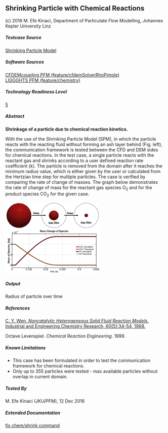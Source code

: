 ## Shrinking Particle with Chemical Reactions

(c) 2016 M. Efe Kinaci, Department of Particulate Flow Modelling, Johannes Kepler University Linz

##### Testcase Source

[Shrinking Particle Model](https://github.com/ParticulateFlow/CFDEMcoupling/tree/feature/cfdemSolverRhoPimple/tutorials/cfdemSolverRhoPimpleChem/Shrinking_particle_model)

##### Software Sources

[CFDEMcoupling PFM (feature/cfdemSolverRhoPimple)](https://github.com/ParticulateFlow/CFDEMcoupling/tree/feature/cfdemSolverRhoPimple)  
[LIGGGHTS PFM (feature/chemistry)](https://github.com/ParticulateFlow/LIGGGHTS/tree/feature/chemistry/src)

##### Technology Readiness Level

[5](https://en.wikipedia.org/wiki/Technology_readiness_level)

##### Abstract

**Shrinkage of a particle due to chemical reaction kinetics.**

With the use of the Shrinking Particle Model (SPM), in which the particle reacts with the reacting fluid without forming an ash layer behind (Fig. left), the communication framework is tested between the CFD and DEM sides for chemical reactions. In the test case, a single particle reacts with the reactant gas and shrinks according to a user defined reaction rate coefficient (k). The particle is removed from the domain after it reaches the minimum radius value, which is either given by the user or calculated from the Hertzian time step for multiple particles. The case is verified by comparing the rate of change of masses. The graph below demonstrates the rate of change of mass for the reactant gas species O<sub>2</sub> and for the product species CO<sub>2</sub> for the given case.

![ShrinkingParticleModel](SPM.png "ShrinkingParticleModel") ![combined](combined.png "combined")

##### Output

Radius of particle over time

##### References

[C. Y. Wen. _Noncatalytic Heterogeneous Solid Fluid Reaction Models._ Industrial and Engineering Chemistry Research, 60(5):34–54, 1968.](http://pubs.acs.org/doi/abs/10.1021/ie50705a007)

Octave Levenspiel. _Chemical Reaction Engineering_. 1999.

##### Known Limitations

* This case has been formulated in order to test the communication framework for chemical reactions.
* Only up to 355 particles were tested - max available particles without overlap in current domain.

##### Tested By

M. Efe Kinaci (JKU/PFM), 12 Dec 2016

##### Extended Documentation

[fix chem/shrink command](https://github.com/ParticulateFlow/LIGGGHTS/blob/feature/chemistry/doc/fix_chem_shrink.html)
